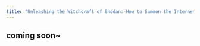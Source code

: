 ```yaml
---
title: "Unleashing the Witchcraft of Shodan: How to Summon the Internet's Dark Side"
---
```

## coming soon~
